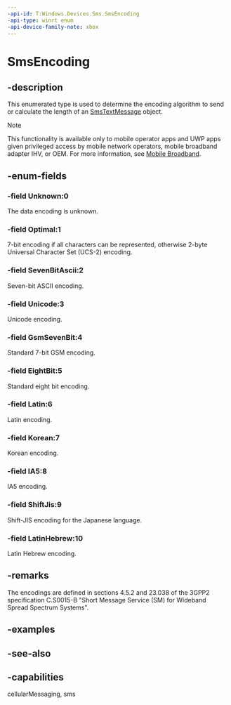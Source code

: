 ```yaml
---
-api-id: T:Windows.Devices.Sms.SmsEncoding
-api-type: winrt enum
-api-device-family-note: xbox
---
```


<!-- Enumeration syntax
public enum Windows.Devices.Sms.SmsEncoding : int
-->

# SmsEncoding

## -description
This enumerated type is used to determine the encoding algorithm to send or calculate the length of an [SmsTextMessage](smstextmessage.md) object.

> [!NOTE]
> This functionality is available only to mobile operator apps and UWP apps given privileged access by mobile network operators, mobile broadband adapter IHV, or OEM. For more information, see [Mobile Broadband](/windows-hardware/drivers/mobilebroadband/index).

## -enum-fields
### -field Unknown:0
The data encoding is unknown.

### -field Optimal:1
7-bit encoding if all characters can be represented, otherwise 2-byte Universal Character Set (UCS-2) encoding.

### -field SevenBitAscii:2
Seven-bit ASCII encoding.

### -field Unicode:3
Unicode encoding.

### -field GsmSevenBit:4
Standard 7-bit GSM encoding.

### -field EightBit:5
Standard eight bit encoding.

### -field Latin:6
Latin encoding.

### -field Korean:7
Korean encoding.

### -field IA5:8
IA5 encoding.

### -field ShiftJis:9
Shift-JIS encoding for the Japanese language.

### -field LatinHebrew:10
Latin Hebrew encoding.


## -remarks
The encodings are defined in sections 4.5.2 and 23.038 of the 3GPP2 specification C.S0015-B "Short Message Service (SM) for Wideband Spread Spectrum Systems".

## -examples

## -see-also


## -capabilities
cellularMessaging, sms
